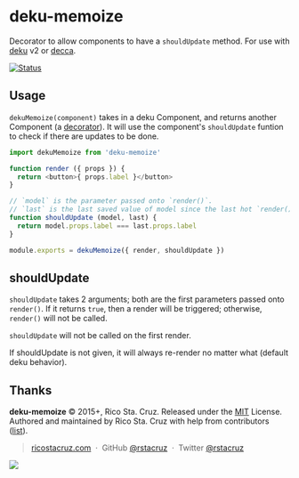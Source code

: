 # deku-memoize

Decorator to allow components to have a `shouldUpdate` method. For use with [deku] v2 or [decca].

[![Status](https://travis-ci.org/rstacruz/deku-memoize.svg?branch=master)](https://travis-ci.org/rstacruz/deku-memoize "See test builds")

## Usage

`dekuMemoize(component)` takes in a deku Component, and returns another Component (a [decorator]). It will use the component's `shouldUpdate` funtion to check if there are updates to be done.

```js
import dekuMemoize from 'deku-memoize'

function render ({ props }) {
  return <button>{ props.label }</button>
}

// `model` is the parameter passed onto `render()`.
// `last` is the last saved value of model since the last hot `render()`.
function shouldUpdate (model, last) {
  return model.props.label === last.props.label
}

module.exports = dekuMemoize({ render, shouldUpdate })
```

## shouldUpdate

`shouldUpdate` takes 2 arguments; both are the first parameters passed onto `render()`. If it returns `true`, then a render will be triggered; otherwise, `render()` will not be called.

`shouldUpdate` will not be called on the first render.

If shouldUpdate is not given, it will always re-render no matter what (default deku behavior).

[deku]: http://dekujs.github.io/deku/
[decca]: http://ricostacruz.com/decca
[decorator]: https://en.wikipedia.org/wiki/Decorator_pattern

## Thanks

**deku-memoize** © 2015+, Rico Sta. Cruz. Released under the [MIT] License.<br>
Authored and maintained by Rico Sta. Cruz with help from contributors ([list][contributors]).

> [ricostacruz.com](http://ricostacruz.com) &nbsp;&middot;&nbsp;
> GitHub [@rstacruz](https://github.com/rstacruz) &nbsp;&middot;&nbsp;
> Twitter [@rstacruz](https://twitter.com/rstacruz)

[MIT]: http://mit-license.org/
[contributors]: http://github.com/rstacruz/deku-memoize/contributors

[![](https://img.shields.io/badge/%E2%9C%93-collaborative_etiquette-brightgreen.svg)](http://git.io/col)
